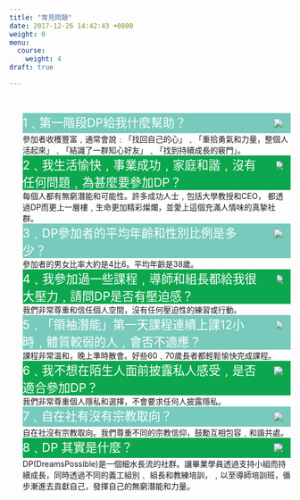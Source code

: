 ```yaml
---
title: "常見問題"
date: 2017-12-26 14:42:43 +0800
weight: 0
menu:
  course:
    weight: 4
draft: true

---
```

<div class="course-content">
<br>
<ul style="list-style:none" class="faq" >

 

  <li class="q" style="background-color:#77CABC">
    <div class="columns">
    <div class="column is-11">
    <font style="font-size:16pt;color:white">1﹑第一階段DP給我什麼幫助？</font>
       </div>
    <div class="column is-1 arrow-container">
    <img style="min-width:20px; margin:10px;display:inline;float:right;" src="/img/arrow.svg">
    </div>
   </div>
  </li>

  <li class="a">
  <font>參加者收穫豐富﹐通常會說﹕「找回自己的心」﹑「重拾勇氣和力量，整個人活起來」﹑「結識了一群知心好友」﹑「找到持續成長的竅門」。</font>
  </li>

   

  <li class="q" style="background-color:#0CA64E">
  <div class="columns">
    <div class="column is-11">
      <font style="font-size:16pt;color:white">2﹑我生活愉快﹐事業成功﹐家庭和諧﹐沒有任何問題﹐為甚麼要參加DP？</font>
    </div>
    <div class="column is-1 arrow-container">
      <img style="min-width:20px; margin:10px;display:inline;float:right;" src="/img/arrow.svg">
    </div>
   </div>
  </li>

  <li class="a"><font>每個人都有無窮潛能和可能性。許多成功人士﹐包括大學教授和CEO， 都透過DP而更上一層樓﹐生命更加精彩燦爛，並愛上這個充滿人情味的真摯社群。</font></li>

 
 <li class="q" style="background-color:#77CABC">
<div class="columns">
    <div class="column is-11">
   <font style="font-size:16pt;color:white"> 3﹑DP參加者的平均年齡和性別比例是多少？</font>
   </div>
<div class="column is-1 arrow-container">
    <img style="min-width:20px; margin:10px;display:inline;float:right;" src="/img/arrow.svg">
</div>
   </div>
  </li>

  <li class="a"><font>參加者的男女比率大約是4比6。平均年齡是38歲。</font></li>
 

  <li class="q" style="background-color:#0CA64E">
<div class="columns">
    <div class="column is-11">
   <font style="font-size:16pt;color:white"> 4﹑我參加過一些課程﹐導師和組長都給我很大壓力﹐請問DP是否有壓迫感？</font>
   </div>
<div class="column is-1 arrow-container">
    <img style="min-width:20px; margin:10px;display:inline;float:right;" src="/img/arrow.svg">
</div>
   </div>
  </li>

  <li class="a"><font>我們非常尊重和信任個人空間，沒有任何壓迫性的練習或行動。</font></li>
    <li class="q" style="background-color:#77CABC">
<div class="columns">
    <div class="column is-11">
   <font style="font-size:16pt;color:white"> 5﹑「領袖潛能」第一天課程連續上課12小時﹐體質較弱的人﹐會否不適應？</font>
   </div>
<div class="column is-1 arrow-container">
    <img style="min-width:20px; margin:10px;display:inline;float:right;" src="/img/arrow.svg">
</div>
   </div>
  </li>

  <li class="a"><font>課程非常溫和，晚上準時散會。好些60﹑70歲長者都輕鬆愉快完成課程。</font></li>
    <li class="q" style="background-color:#0CA64E">
<div class="columns">
    <div class="column is-11">
   <font style="font-size:16pt;color:white"> 6﹑我不想在陌生人面前披露私人感受﹐是否適合參加DP？</font>
   </div>
<div class="column is-1 arrow-container">
    <img style="min-width:20px; margin:10px;display:inline;float:right;" src="/img/arrow.svg">
</div>
   </div>
  </li>

  <li class="a"><font>我們非常尊重個人隱私和選擇，不會要求任何人披露隱私。</font></li>
    <li class="q" style="background-color:#77CABC">
<div class="columns">
    <div class="column is-11">
   <font style="font-size:16pt;color:white"> 7﹑自在社有沒有宗教取向？</font>
   </div>
<div class="column is-1 arrow-container">
    <img style="min-width:20px; margin:10px;display:inline;float:right;" src="/img/arrow.svg">
</div>
   </div>
  </li>

  <li class="a"><font>自在社沒有宗教取向。我們尊重不同的宗教信仰，鼓勵互相包容﹐和諧共處。</font></li>
    <li class="q" style="background-color:#0CA64E">
<div class="columns">
    <div class="column is-11">
   <font style="font-size:16pt;color:white">8﹑DP 其實是什麼？</font>
   </div>
<div class="column is-1 arrow-container">
    <img style="min-width:20px; margin:10px;display:inline;float:right;" src="/img/arrow.svg">
</div>
   </div>
  </li>

  <li class="a"><font>DP(DreamsPossible)是一個細水長流的社群。讓畢業學員透過支持小組而持續成長，同時透過不同的義工組別﹑ 組長和教練培訓，﹐以至導師培訓班，循步漸進去貢獻自己，發揮自己的無窮潛能和力量。</font></li>
 
</ul>
<br>
</div>